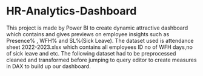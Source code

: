 # HR-Analytics-Dashboard
This project is made by Power BI to create dynamic attractive dashboard which contains and gives previews on employee insights such as Presence% , WFH% and SL%(Sick Leave).
The dataset used is attendance sheet 2022-2023.xlsx which contains all employees ID no of WFH days,no of sick leave and etc.
The following dataset had to be preprocessed cleaned and transformed before jumping to query editor to create measures in DAX to build up our dashboard.
